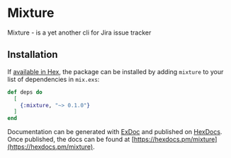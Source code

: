 # Mixture

Mixture - is a yet another cli for Jira issue tracker

## Installation

If [available in Hex](https://hex.pm/docs/publish), the package can be installed
by adding `mixture` to your list of dependencies in `mix.exs`:

```elixir
def deps do
  [
    {:mixture, "~> 0.1.0"}
  ]
end
```

Documentation can be generated with [ExDoc](https://github.com/elixir-lang/ex_doc)
and published on [HexDocs](https://hexdocs.pm). Once published, the docs can
be found at [https://hexdocs.pm/mixture](https://hexdocs.pm/mixture).


